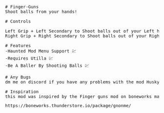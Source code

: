 <pre>
# Finger-Guns
Shoot balls from your hands!

# Controls

Left Grip + Left Secondary to Shoot balls out of your Left hand
Right Grip + Right Secondary to Shoot balls out of your Right hand

# Features
-Haunted Mod Menu Support 💹
-Requires Utilla 💹
-Be A Baller By Shooting Balls 💹

# Any Bugs
dm me on discord if you have any problems with the mod Husky#9424

# Inspiration
this mod was inspired by the Finger guns mod on boneworks made by gnonme
<pre>
https://boneworks.thunderstore.io/package/gnonme/

